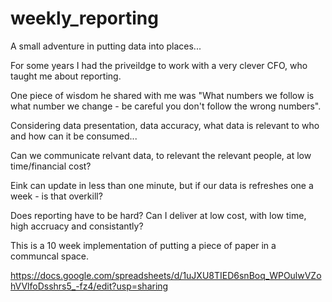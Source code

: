 # weekly_reporting
A small adventure in putting data into places...


For some years I had the priveildge to work with a very clever CFO, who taught me about reporting.


One piece of wisdom he shared with me was "What numbers we follow is what number we change - be careful you don't follow the wrong numbers".


Considering data presentation, data accuracy, what data is relevant to who and how can it be consumed...

Can we communicate relvant data, to relevant the relevant people, at low time/financial cost?

Eink can update in less than one minute, but if our data is refreshes one a week - is that overkill?

Does reporting have to be hard? Can I deliver at low cost, with low time, high accruacy and consistantly?

This is a 10 week implementation of putting a piece of paper in a communcal space.

https://docs.google.com/spreadsheets/d/1uJXU8TIED6snBoq_WPOulwVZohVVlfoDsshrs5_-fz4/edit?usp=sharing
